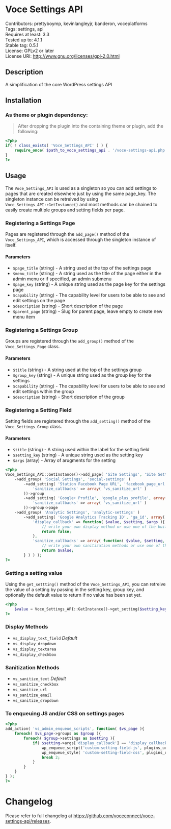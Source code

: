 Voce Settings API
==================

Contributors: prettyboymp, kevinlangleyjr, banderon, voceplatforms  
Tags: settings, api  
Requires at least: 3.3  
Tested up to: 4.1.1  
Stable tag: 0.5.1  
License: GPLv2 or later  
License URI: http://www.gnu.org/licenses/gpl-2.0.html

## Description
A simplification of the core WordPress settings API

## Installation

### As theme or plugin dependency:
> After dropping the plugin into the containing theme or plugin, add the following:

```php
<?php
if( ! class_exists( 'Voce_Settings_API' ) ) {
	require_once( $path_to_voce_settings_api . '/voce-settings-api.php' );
}
?>
```

## Usage

The ```Voce_Settings_API``` is used as a singleton so you can add settings to pages that are created elsewhere just by using the same page_key. The singleton instance can be retreived by using ```Voce_Settings_API::GetInstance()``` and most methods can be chained to easily create multiple groups and setting fields per page.

### Registering a Settings Page

Pages are registered through the ```add_page()``` method of the ```Voce_Settings_API```, which is accessed through the singleton instance of itself.

#### Parameters
* ```$page_title``` (string) - A string used at the top of the settings page
* ```$menu_title``` (string) - A string used as the title of the page either in the admin menu or if specified, an admin submenu
* ```$page_key``` (string) - A unique string used as the page key for the settings page
* ```$capability``` (string) - The capability level for users to be able to see and edit settings on the page
* ```$description``` (string) - Short description of the page
* ```$parent_page``` (string) - Slug for parent page, leave empty to create new menu item

### Registering a Settings Group

Groups are registered through the ```add_group()``` method of the ```Voce_Settings_Page``` class.
#### Parameters
* ```$title``` (string) - A string used at the top of the settings group
* ```$group_key``` (string) - A unique string used as the group key for the settings
* ```$capability``` (string) - The capability level for users to be able to see and edit settings within the group
* ```$description``` (string) - Short description of the group

### Registering a Setting Field

Setting fields are registered through the ```add_setting()``` method of the ```Voce_Settings_Group``` class.
#### Parameters
* ```$title``` (string) - A string used within the label for the setting field
* ```$setting_key``` (string) - A unique string used as the setting key
* ```$args``` (array) - Array of arugments for the setting


```php
<?php
Voce_Settings_API::GetInstance()->add_page( 'Site Settings', 'Site Settings', 'site-settings', 'manage_options', 'General settings for site', 'options-general.php' )
	->add_group( 'Social Settings', 'social-settings' )
		->add_setting( 'Station Facebook Page URL', 'facebook_page_url', array(
			'sanitize_callbacks' => array( 'vs_sanitize_url' )
		))->group
		->add_setting( 'Google+ Profile', 'google_plus_profile', array(
			'sanitize_callbacks' => array( 'vs_sanitize_url' )
		))->group->page
	->add_group( 'Analytic Settings', 'analytic-settings' )
		->add_setting( 'Google Analytics Tracking ID', 'ga_id', array(
			'display_callback' => function( $value, $setting, $args ){
				// write your own display method or use one of the built in options listed below.
				return false;
			},
			'sanitize_callbacks' => array( function( $value, $setting, $args ){
				// write your own sanitization methods or use one of the built in which are listed below.
				return $value;
		} ) ) );
?>
```

### Getting a setting value
Using the ```get_settting()``` method of the ```Voce_Settings_API```, you can retreive the value of a setting by passing in the setting key, group key, and optionally the default value to return if no value has been set yet.

```php
<?php
	$value = Voce_Settings_API::GetInstance()->get_setting($setting_key, $group_key, $default_value);
?>
```

### Display Methods
* ```vs_display_text_field``` *Default*
* ```vs_display_dropdown```
* ```vs_display_textarea```
* ```vs_display_checkbox```

### Sanitization Methods
* ```vs_sanitize_text``` *Default*
* ```vs_sanitize_checkbox```
* ```vs_sanitize_url```
* ```vs_sanitize_email```
* ```vs_sanitize_dropdown```

### To enqueuing JS and/or CSS on settings pages
```php
<?php
add_action( 'vs_admin_enqueue_scripts', function( $vs_page ){
	foreach( $vs_page->groups as $group ){
		foreach( $group->settings as $setting ){
			if( $setting->args['display_callback'] == 'display_callback_of_custom_setting_field' ){
				wp_enqueue_script('custom-setting-field-js', plugins_url( 'js/custom-setting-field-js.js', __FILE__ ), array( 'jquery' ) );
				wp_enqueue_style( 'custom-setting-field-css', plugins_url( 'css/custom-setting-field-css.css', __FILE__ ) );
				break 2;
			}
		}
	}
} );
?>
```

# Changelog

Please refer to full changelog at https://github.com/voceconnect/voce-settings-api/releases.